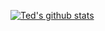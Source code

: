 [![Ted's github stats](https://github-readme-stats.vercel.app/api?username=tmathmeyer)](https://github.com/anuraghazra/github-readme-stats)
